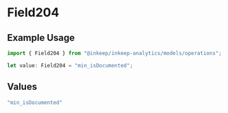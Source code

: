 # Field204

## Example Usage

```typescript
import { Field204 } from "@inkeep/inkeep-analytics/models/operations";

let value: Field204 = "min_isDocumented";
```

## Values

```typescript
"min_isDocumented"
```